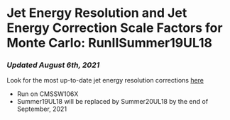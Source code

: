 # Jet Energy Resolution and Jet Energy Correction Scale Factors for Monte Carlo: RunIISummer19UL18
### _Updated August 6th, 2021_  
Look for the most up-to-date jet energy resolution corrections [here](https://twiki.cern.ch/twiki/bin/view/CMS/JetResolution)
* Run on CMSSW106X 
* Summer19UL18 will be replaced by Summer20UL18 by the end of September, 2021
